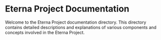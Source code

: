 # Eterna Project Documentation

Welcome to the Eterna Project documentation directory. This directory contains detailed descriptions and explanations of various components and concepts involved in the Eterna Project.